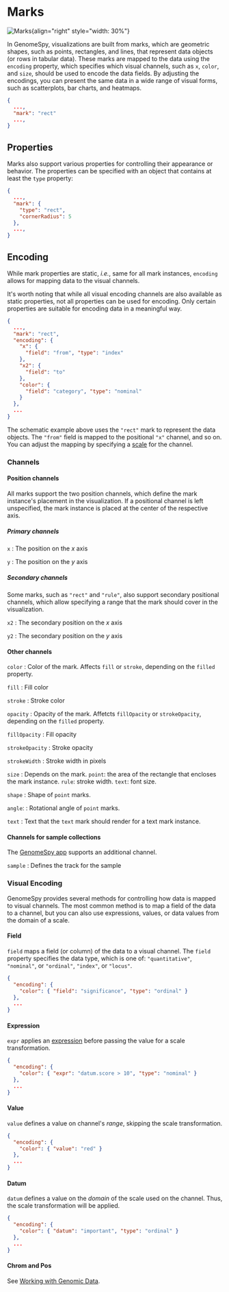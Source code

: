 # Marks

![Marks](../../img/block-mark.svg){align="right" style="width: 30%"}

In GenomeSpy, visualizations are built from marks, which are geometric shapes,
such as points, rectangles, and lines, that represent data objects (or rows in
tabular data). These marks are mapped to the data using the `encoding` property,
which specifies which visual channels, such as `x`, `color`, and `size`, should
be used to encode the data fields. By adjusting the encodings, you can present
the same data in a wide range of visual forms, such as scatterplots, bar charts,
and heatmaps.

```json title="Example: Specifying the mark type"
{
  ...,
  "mark": "rect"
  ...,
}
```

## Properties

Marks also support various properties for controlling their appearance or
behavior. The properties can be specified with an object that contains at least
the `type` property:

```json title="Example: Specifying the mark type and additional properties"
{
  ...,
  "mark": {
    "type": "rect",
    "cornerRadius": 5
  },
  ...,
}
```

## Encoding

While mark properties are static, _i.e._, same for all mark instances, `encoding`
allows for mapping data to the visual channels.

It's worth noting that while all visual encoding channels are also available as
static properties, not all properties can be used for encoding. Only certain
properties are suitable for encoding data in a meaningful way.

```json title="Example: Using of the encoding property"
{
  ...,
  "mark": "rect",
  "encoding": {
    "x": {
      "field": "from", "type": "index"
    },
    "x2": {
      "field": "to"
    },
    "color": {
      "field": "category", "type": "nominal"
    }
  },
  ...
}
```

The schematic example above uses the `"rect"` mark to represent the data objects.
The `"from"` field is mapped to the positional `"x"` channel, and so on. You can adjust
the mapping by specifying a [scale](../scale.md) for the channel.

### Channels

#### Position channels

All marks support the two position channels, which define the mark instance's
placement in the visualization. If a positional channel is left unspecified, the
mark instance is placed at the center of the respective axis.

##### Primary channels

`x`
: The position on the _x_ axis

`y`
: The position on the _y_ axis

##### Secondary channels

Some marks, such as `"rect"` and `"rule"`, also support secondary positional channels,
which allow specifying a range that the mark should cover in the visualization.

`x2`
: The secondary position on the _x_ axis

`y2`
: The secondary position on the _y_ axis

#### Other channels

`color`
: Color of the mark. Affects `fill` or `stroke`, depending on the `filled` property.

`fill`
: Fill color

`stroke`
: Stroke color

`opacity`
: Opacity of the mark. Affetcts `fillOpacity` or `strokeOpacity`, depending on the `filled` property.

`fillOpacity`
: Fill opacity

`strokeOpacity`
: Stroke opacity

`strokeWidth`
: Stroke width in pixels

`size`
: Depends on the mark. `point`: the area of the rectangle that encloses the mark instance. `rule`: stroke width. `text`: font size.

`shape`
: Shape of `point` marks.

`angle`:
: Rotational angle of `point` marks.

`text`
: Text that the `text` mark should render for a text mark instance.

#### Channels for sample collections

The [GenomeSpy app](../../sample-collections/visualizing.md#specifying-a-sample-view) supports an additional channel.

`sample`
: Defines the track for the sample

### Visual Encoding

GenomeSpy provides several methods for controlling how data is mapped to visual
channels. The most common method is to map a field of the data to a channel, but
you can also use expressions, values, or data values from the domain of a scale.

#### Field

`field` maps a field (or column) of the data to a visual channel. The `field`
property specifies the data type, which is one of: `"quantitative"`,
`"nominal"`, or `"ordinal"`, `"index"`, or `"locus"`.

```json
{
  "encoding": {
    "color": { "field": "significance", "type": "ordinal" }
  },
  ...
}
```

#### Expression

`expr` applies an [expression](../expressions.md) before passing the value for
a scale transformation.

```json
{
  "encoding": {
    "color": { "expr": "datum.score > 10", "type": "nominal" }
  },
  ...
}
```

#### Value

`value` defines a value on channel's _range_, skipping the scale transformation.

```json
{
  "encoding": {
    "color": { "value": "red" }
  },
  ...
}
```

#### Datum

`datum` defines a value on the _domain_ of the scale used on the channel. Thus,
the scale transformation will be applied.

```json
{
  "encoding": {
    "color": { "datum": "important", "type": "ordinal" }
  },
  ...
}
```

#### Chrom and Pos

See [Working with Genomic Data](../../genomic-data/genomic-coordinates.md).

